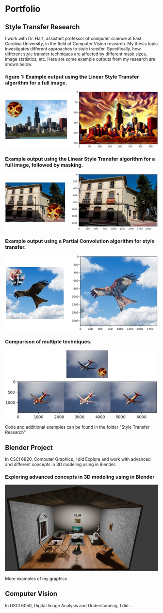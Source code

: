 # Portfolio

## Style Transfer Research

I work with Dr. Hart, assistant professor of computer science at East Carolina University, in the field of Computer Vision research. My thesis topic investigates different approaches to style transfer. Specifically, how different style transfer techniques are affected by different mask sizes, image statistics, etc. Here are some example outputs from my research are shown below.

### figure 1: Example output using the Linear Style Transfer algorithm for a full image.
![figure 1](<1. Blended.jpg>)

### Example output using the Linear Style Transfer algorithm for a full image, followed by masking.
![figure 2](<2. Blended.jpg>)

### Example output using a Partial Convolution algorithm for style transfer.
![figure 3](<4. Blended.jpg>)

### Comparison  of multiple techniques.
![figure 4](<5. Blended.jpg>)


Code and additional examples can be found in the folder "Style Transfer Research"


## Blender Project

In CSCI 6820, Computer Graphics, I did Explore and work with advanced  and different concepts in 3D modeling using in Blender.

### Exploring advanced concepts in 3D modeling using in Blender
![figure 1](<Hadi Seyed - Final Project - CG.png>)


More examples of my graphics


## Computer Vision

In DSCI 6050, Digital Image Analysis and Understanding, I did ...